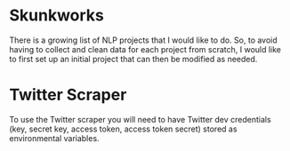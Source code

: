 # Skunkworks
There is a growing list of NLP projects that I would like to do. So, to avoid having to collect and clean data for each project from scratch, I would like to first set up an initial project that can then be modified as needed.

# Twitter Scraper
To use the Twitter scraper you will need to have Twitter dev credentials (key, secret key, access token, access token secret) stored as environmental variables.
